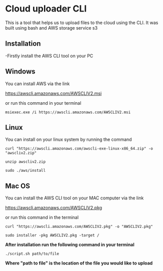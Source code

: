 # **Cloud uploader CLI**

This is a tool that helps us to upload files to the cloud using the CLI. It was built using bash and AWS storage service s3

## Installation

-Firstly install the AWS CLI tool on your PC

## Windows 
You can install AWS via the link

https://awscli.amazonaws.com/AWSCLIV2.msi

or run this command in your terminal

`msiexec.exe /i https://awscli.amazonaws.com/AWSCLIV2.msi`

## Linux
You can install on your linux system by running the command

`curl "https://awscli.amazonaws.com/awscli-exe-linux-x86_64.zip" -o "awscliv2.zip"`

`unzip awscliv2.zip`

`sudo ./aws/install`

## Mac OS
You can install the AWS CLI tool on your MAC computer via the link

https://awscli.amazonaws.com/AWSCLIV2.pkg

or run this command in the terminal

`curl "https://awscli.amazonaws.com/AWSCLIV2.pkg" -o "AWSCLIV2.pkg"`

`sudo installer -pkg AWSCLIV2.pkg -target /`

**After installation run the following command in your terminal**

`./script.sh path/to/file`

**Where "path to file" is the location of the file you would like to upload**

